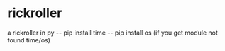 # rickroller
a rickroller in py
-- pip install time
-- pip install os 
(if you get module not found time/os)
